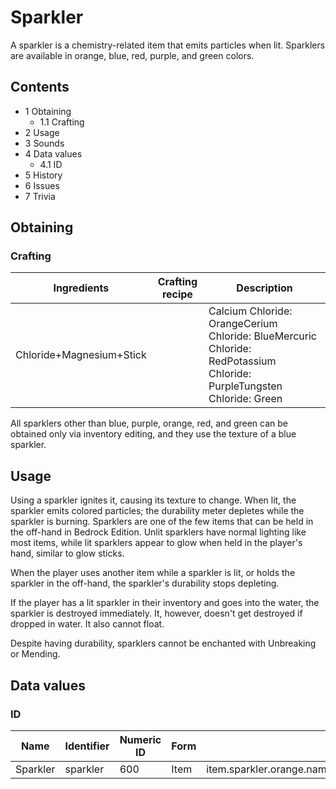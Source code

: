 # Sparkler
A sparkler is a chemistry-related item that emits particles when lit. Sparklers are available in orange, blue, red, purple, and green colors.

## Contents
- 1 Obtaining
	- 1.1 Crafting
- 2 Usage
- 3 Sounds
- 4 Data values
	- 4.1 ID
- 5 History
- 6 Issues
- 7 Trivia

## Obtaining
### Crafting
| Ingredients              | Crafting recipe | Description                                                                                                           |
|--------------------------|-----------------|-----------------------------------------------------------------------------------------------------------------------|
| Chloride+Magnesium+Stick |                 | Calcium Chloride: OrangeCerium Chloride: BlueMercuric Chloride: RedPotassium Chloride: PurpleTungsten Chloride: Green |

All sparklers other than blue, purple, orange, red, and green can be obtained only via inventory editing, and they use the texture of a blue sparkler.

## Usage
Using a sparkler ignites it, causing its texture to change. When lit, the sparkler emits colored particles; the durability meter depletes while the sparkler is burning. Sparklers are one of the few items that can be held in the off-hand in Bedrock Edition. Unlit sparklers have normal lighting like most items, while lit sparklers appear to glow when held in the player's hand, similar to glow sticks.

When the player uses another item while a sparkler is lit, or holds the sparkler in the off-hand, the sparkler's durability stops depleting.

If the player has a lit sparkler in their inventory and goes into the water, the sparkler is destroyed immediately. It, however, doesn't get destroyed if dropped in water. It also cannot float.

Despite having durability, sparklers cannot be enchanted with Unbreaking or Mending.

## Data values
### ID
| Name     | Identifier | Numeric ID | Form | Translation key                                                                                                         |
|----------|------------|------------|------|-------------------------------------------------------------------------------------------------------------------------|
| Sparkler | sparkler   | 600        | Item | item.sparkler.orange.nameitem.sparkler.blue.nameitem.sparkler.red.nameitem.sparkler.purple.nameitem.sparkler.green.name |

